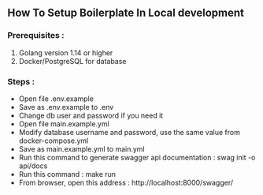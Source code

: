 ## How To Setup Boilerplate In Local development

### Prerequisites : 
1. Golang version 1.14 or higher
2. Docker/PostgreSQL for database

### Steps : 
* Open file .env.example
* Save as .env.example to .env
* Change db user and password if you need it
* Open file main.example.yml
* Modify database username and password, use the same value from docker-compose.yml
* Save as main.example.yml to main.yml
* Run this command to generate swagger api documentation : swag init -o api/docs 
* Run this command : make run
* From browser, open this address : http://localhost:8000/swagger/

